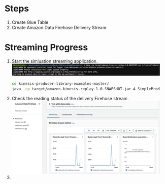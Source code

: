 # Steps
1. Create Glue Table
2. Create Amazon Data Firehose Delivery Stream

# Streaming Progress
1. Start the simluation streaming application.
    ![start the simulation streaming application](../images/[Lab3]%20Start%20a%20simulation%20streaming%20application.png)
    ```bash
    cd kinesis-producer-library-examples-master/
    java -cp target/amazon-kinesis-replay-1.0-SNAPSHOT.jar A_SimpleProducer
    ```
2. Check the reading status of the delivery Firehose stream.
    ![Monitoring on the Firehose stream](../images/[Lab%203]%20Monitoring%20on%20DFH.png)
3. 